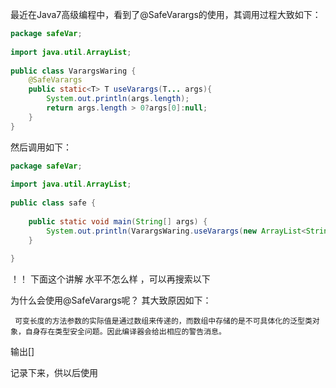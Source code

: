 最近在Java7高级编程中，看到了@SafeVarargs的使用，其调用过程大致如下：

```java
package safeVar;  
  
import java.util.ArrayList;  
  
public class VarargsWaring {  
    @SafeVarargs  
    public static<T> T useVarargs(T... args){  
        System.out.println(args.length);  
        return args.length > 0?args[0]:null;  
    }  
}  
```

然后调用如下：
```java
package safeVar;  
  
import java.util.ArrayList;  
  
public class safe {  
  
    public static void main(String[] args) {  
        System.out.println(VarargsWaring.useVarargs(new ArrayList<String>()));  
    }  
  
}  
```
！！  下面这个讲解 水平不怎么样 ，可以再搜索以下

为什么会使用@SafeVarargs呢？
其大致原因如下：

     可变长度的方法参数的实际值是通过数组来传递的，而数组中存储的是不可具体化的泛型类对象，自身存在类型安全问题。因此编译器会给出相应的警告消息。



输出[]



记录下来，供以后使用